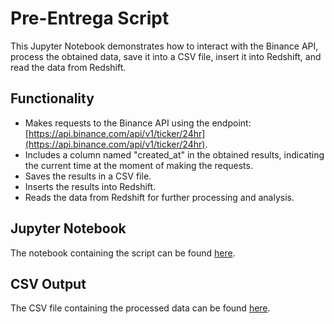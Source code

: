 # Pre-Entrega Script

This Jupyter Notebook demonstrates how to interact with the Binance API, process the obtained data, save it into a CSV file, insert it into Redshift, and read the data from Redshift.

## Functionality

- Makes requests to the Binance API using the endpoint: [https://api.binance.com/api/v1/ticker/24hr](https://api.binance.com/api/v1/ticker/24hr).
- Includes a column named "created_at" in the obtained results, indicating the current time at the moment of making the requests.
- Saves the results in a CSV file.
- Inserts the results into Redshift.
- Reads the data from Redshift for further processing and analysis.

## Jupyter Notebook

The notebook containing the script can be found [here](https://github.com/mateobelossi/EntregableBelossi.ipynb/blob/main/pre_entrega_script.ipynb).

## CSV Output

The CSV file containing the processed data can be found [here](path_to_csv_file.csv).



